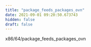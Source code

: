 ```yaml
---
title: "package_feeds_packages_ovn"
date: 2021-09-01 09:20:50.673743
hidden: false
draft: false
---
```


x86/64/package_feeds_packages_ovn

